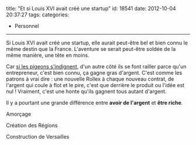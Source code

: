 title: "Et si Louis XVI avait créé une startup"
id: 18541
date: 2012-10-04 20:37:27
tags: 
categories: 
- Personnel
---

Si Louis XVI avait créé une startup, elle aurait peut-être bel et bien connu le même destin que la France.
L'aventure se serait peut-être soldée de la même manière, une tête en moins.

Car [si les pigeons s'indignent](http://www.rue89.com/rue89-eco/2012/10/04/comment-les-pigeons-ont-fait-reculer-le-gouvernement-235902), d'un autre côté ils se font railler parce qu'un entrepreneur, c'est bien connu, ça gagne gras d'argent. C'est comme les patrons à vrai dire : une nouvelle Rollex à chaque nouveau contrat, de l'argent qui coule à flot et le pire, c'est que derrière le produit ou l'idée est nul ! Vraiment, c'est une honte qu'ils gagnent tous autant d'argent.

Il y a pourtant une grande différence entre **avoir de l'argent** et **être riche**.

Amorçage

Création des Régions

Construction de Versailles